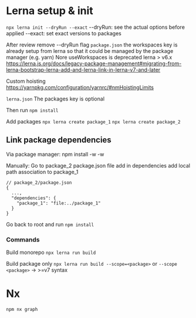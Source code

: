 # Lerna setup & init

`npx lerna init --dryRun --exact`
--dryRun: see the actual options before applied
--exact: set exact versions to packages

After review remove --dryRun flag
`package.json`
the workspaces key is already setup from lerna
so that it could be managed by the package manager (e.g. yarn)
Nore useWorkspaces is deprecated lerna > v6.x
https://lerna.js.org/docs/legacy-package-management#migrating-from-lerna-bootstrap-lerna-add-and-lerna-link-in-lerna-v7-and-later

Custom hoisting
https://yarnpkg.com/configuration/yarnrc/#nmHoistingLimits

`lerna.json`
The packages key is optional

Then run
`npm install`

Add packages
`npx lerna create package_1`
`npx lerna create package_2`

## Link package dependencies

Via package manager:
npm install <dependency> -w <package1> -w <package2>

Manually:
Go to package_2 package.json file
add in dependencies add local path association to package_1

```
// package_2/package.json
{
  ...,
  "dependencies": {
    "package_1": "file:../package_1"
  }
}
```

Go back to root and run
`npm install`

### Commands

Build monorepo
`npx lerna run build`

Build package only
`npx lerna run build --scope=<package>` or `--scope <package>` -> >=v7 syntax

# Nx

`npm nx graph`
